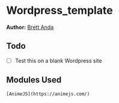 # Wordpress_template
**Author:** [Brett Anda](https://brettanda.ca/about-me/)
## Todo
- [ ] Test this on a blank Wordpress site
## Modules Used
    [AnimeJS](https://animejs.com/)
